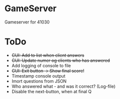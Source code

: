 GameServer
==========

Gameserver for 41030


ToDo
==========
* ~~GUI: Add to list when client answers~~
* ~~GUI: Update numer og clients who has answered~~
* Add logging of console to file
* ~~GUI: Exit button -> Show final score!~~
* Timestamp console output
* Imort questions from JSON
* Who answered what - and was it correct? (Log-file)
* Disable the next-button, when at final Q
